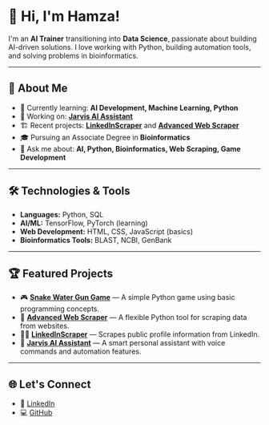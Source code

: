 # 👋 Hi, I'm Hamza!

I'm an **AI Trainer** transitioning into **Data Science**, passionate about building AI-driven solutions. I love working with Python, building automation tools, and solving problems in bioinformatics.

---

## 🚀 About Me
- 🌱 Currently learning: **AI Development, Machine Learning, Python**
- 🔭 Working on: **[Jarvis AI Assistant](https://github.com/Hmza72/jarvis-ai-assistant)**
- 🏗️ Recent projects: **[LinkedInScraper](https://github.com/Hmza72/LinkedinScraper)** and **[Advanced Web Scraper](https://github.com/Hmza72/AdvancedWebScraper)**
- 🎓 Pursuing an Associate Degree in **Bioinformatics**
- 💬 Ask me about: **AI, Python, Bioinformatics, Web Scraping, Game Development**

---

## 🛠️ Technologies & Tools
- **Languages:** Python, SQL  
- **AI/ML:** TensorFlow, PyTorch (learning)  
- **Web Development:** HTML, CSS, JavaScript (basics)  
- **Bioinformatics Tools:** BLAST, NCBI, GenBank  

---

## 🏆 Featured Projects
- 🎮 **[Snake Water Gun Game](https://github.com/Hmza72/Snake-Water-Gun)** — A simple Python game using basic programming concepts.
- 🧠 **[Advanced Web Scraper](https://github.com/Hmza72/AdvancedWebScraper)** — A flexible Python tool for scraping data from websites.
- 🧑‍💼 **[LinkedInScraper](https://github.com/Hmza72/LinkedinScraper)** — Scrapes public profile information from LinkedIn.
- 🤖 **[Jarvis AI Assistant](https://github.com/Hmza72/jarvis-ai-assistant)** — A smart personal assistant with voice commands and automation features.

---

## 🌐 Let's Connect
- 💼 [LinkedIn](https://www.linkedin.com/in/hamzaanees)
- 💻 [GitHub](https://github.com/Hmza72)
